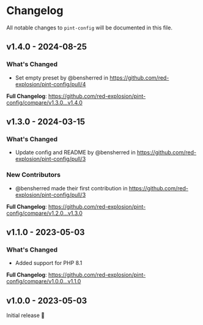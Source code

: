 # Changelog

All notable changes to `pint-config` will be documented in this file.

## v1.4.0 - 2024-08-25

### What's Changed

* Set empty preset by @bensherred in https://github.com/red-explosion/pint-config/pull/4

**Full Changelog**: https://github.com/red-explosion/pint-config/compare/v1.3.0...v1.4.0

## v1.3.0 - 2024-03-15

### What's Changed

* Update config and README by @bensherred in https://github.com/red-explosion/pint-config/pull/3

### New Contributors

* @bensherred made their first contribution in https://github.com/red-explosion/pint-config/pull/3

**Full Changelog**: https://github.com/red-explosion/pint-config/compare/v1.2.0...v1.3.0

## v1.1.0 - 2023-05-03

### What's Changed

- Added support for PHP 8.1

**Full Changelog**: https://github.com/red-explosion/pint-config/compare/v1.0.0...v1.1.0

## v1.0.0 - 2023-05-03

Initial release 🎉
